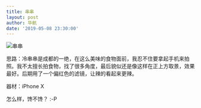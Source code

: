 ```yaml
---
title: 串串
layout: post
author: 华航
date: '2019-05-08 23:30:00'
---
```


![串串](https://dl.darkmatter.cn/albums/2019/串串/串串.jpg)

思路：冷串串是成都的一绝，在这么美味的食物面前，我忍不住要拿起手机来拍照。我不太擅长拍食物，找了很多角度，最后貌似还是像这样在正上方取景，效果最好。后期用了一个偏红色的滤镜，让辣的看起来更辣。

器材：iPhone X

怎么样，馋不馋？ :-P